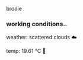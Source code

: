 brodie

<!--weather_start-->
### working conditions..

weather: scattered clouds ☁️

temp: 19.61 °C 👕

<!--weather_end-->
